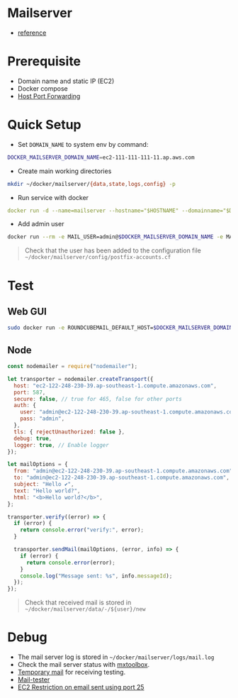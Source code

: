 # Mailserver

- [reference](https://i12bretro.github.io/tutorials/0779.html)

# Prerequisite

- Domain name and static IP (EC2)
- Docker compose
- [Host Port Forwarding](https://docker-mailserver.github.io/docker-mailserver/latest/config/security/understanding-the-ports/#overview-of-email-ports)

# Quick Setup

- Set `DOMAIN_NAME` to system env by command:

```bash
DOCKER_MAILSERVER_DOMAIN_NAME=ec2-111-111-111-11.ap.aws.com
```

- Create main working directories

```bash
mkdir ~/docker/mailserver/{data,state,logs,config} -p
```

- Run service with docker

```yaml
docker run -d --name=mailserver --hostname="$HOSTNAME" --domainname="$DOCKER_MAILSERVER_DOMAIN_NAME" -p 25:25 -p 143:143 -p 587:587 -p 993:993 -e ENABLE_SPAMASSASSIN=1 -e SPAMASSASSIN_SPAM_TO_INBOX=1 -e ENABLE_CLAMAV=1 -e ENABLE_POSTGREY=1 -e ENABLE_FAIL2BAN=0 -e ENABLE_SASLAUTHD=0 -e ONE_DIR=1 -e TZ=America/New_York -v ~/docker/mailserver/data/:/var/mail/ -v ~/docker/mailserver/state/:/var/mail-state/ -v ~/docker/mailserver/logs/:/var/log/mail/ -v ~/docker/mailserver/config/:/tmp/docker-mailserver/ --restart=unless-stopped mailserver/docker-mailserver
```

- Add admin user

```bash
docker run --rm -e MAIL_USER=admin@$DOCKER_MAILSERVER_DOMAIN_NAME -e MAIL_PASS=admin -it mailserver/docker-mailserver /bin/sh -c 'echo "$MAIL_USER|$(doveadm pw -s SHA512-CRYPT -u $MAIL_USER -p $MAIL_PASS)"' >> ~/docker/mailserver/config/postfix-accounts.cf
```

> Check that the user has been added to the configuration file `~/docker/mailserver/config/postfix-accounts.cf`

# Test

## Web GUI

```bash
sudo docker run -e ROUNDCUBEMAIL_DEFAULT_HOST=$DOCKER_MAILSERVER_DOMAIN_NAME -e ROUNDCUBEMAIL_SMTP_SERVER=$DOCKER_MAILSERVER_DOMAIN_NAME -p 8000:80 -d roundcube/roundcubemail
```

## Node

```javascript
const nodemailer = require("nodemailer");

let transporter = nodemailer.createTransport({
  host: "ec2-122-248-230-39.ap-southeast-1.compute.amazonaws.com",
  port: 587,
  secure: false, // true for 465, false for other ports
  auth: {
    user: "admin@ec2-122-248-230-39.ap-southeast-1.compute.amazonaws.com",
    pass: "admin",
  },
  tls: { rejectUnauthorized: false },
  debug: true,
  logger: true, // Enable logger
});

let mailOptions = {
  from: "admin@ec2-122-248-230-39.ap-southeast-1.compute.amazonaws.com",
  to: "admin@ec2-122-248-230-39.ap-southeast-1.compute.amazonaws.com",
  subject: "Hello ✔",
  text: "Hello world?",
  html: "<b>Hello world?</b>",
};

transporter.verify((error) => {
  if (error) {
    return console.error("verify:", error);
  }

  transporter.sendMail(mailOptions, (error, info) => {
    if (error) {
      return console.error(error);
    }
    console.log("Message sent: %s", info.messageId);
  });
});
```

> Check that received mail is stored in `~/docker/mailserver/data/-/${user}/new`

# Debug

- The mail server log is stored in `~/docker/mailserver/logs/mail.log`
- Check the mail server status with [mxtoolbox](https://mxtoolbox.com/diagnostic.aspx).
- [Temporary mail](https://10minutemail.com/) for receiving testing.
- [Mail-tester](https://www.mail-tester.com/)
- [EC2 Restriction on email sent using port 25](https://docs.aws.amazon.com/AWSEC2/latest/UserGuide/ec2-resource-limits.html#port-25-throttle)
